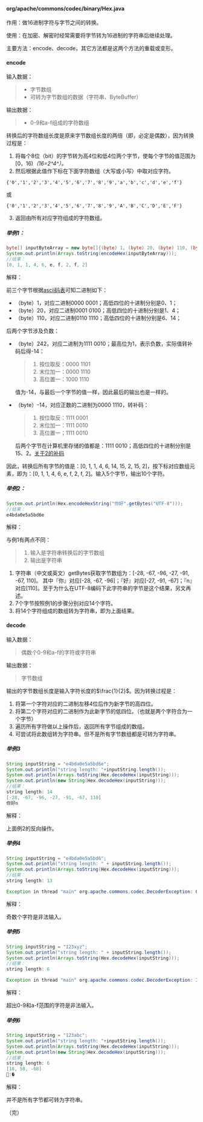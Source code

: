 #### org/apache/commons/codec/binary/Hex.java

作用：做16进制字符与字节之间的转换。

使用：在加密、解密时经常需要将字节转为16进制的字符串后继续处理。

主要方法：encode、decode，其它方法都是这两个方法的重载或变形。

#### encode

输入数据：

> * 字节数组
> * 可转为字节数组的数据（字符串、ByteBuffer）

输出数据：

> * 0-9和a-f组成的字符数组

转换后的字符数组长度是原来字节数组长度的两倍（即，必定是偶数），因为转换过程是：

1. 将每个8位（bit）的字节转为高4位和低4位两个字节，使每个字节的值范围为[0，16)_（16=2^4^）。_
2. 然后根据此值作下标在下面字符数组（大写或小写）中取对应字符。

```{'0','1','2','3','4','5','6','7','8','9','a','b','c','d','e','f'}```

或

```{'0','1','2','3','4','5','6','7','8','9','A','B','C','D','E','F'}```

3. 返回由所有对应字符组成的字符数组。

##### 举例1：

```java
byte[] inputByteArray = new byte[]{(byte) 1, (byte) 20, (byte) 110, (byte) 242, (byte) -14};
System.out.println(Arrays.toString(encodeHex(inputByteArray)));
//结果：
[0, 1, 1, 4, 6, e, f, 2, f, 2]
```

解释：

前三个字节根据[ascii码表](https://baike.baidu.com/item/ASCII/309296#3)可知二进制如下：

* （byte）1，对应二进制0000 0001；高低四位的十进制分别是0、1；
* （byte）20，对应二进制0001 0100；高低四位的十进制分别是1、4；
* （byte）110，对应二进制0110 1110；高低四位的十进制分别是6、14；

后两个字节涉及负数：

* （byte）242，对应二进制为1111 0010；最高位为1，表示负数，实际值转补码后得-14：

  > 1. 按位取反：0000 1101
  > 2. 末位加一：0000 1110
  > 3. 高位置一：1000 1110

  值为-14，与最后一个字节的值一样，因此最后的输出也是一样的。

* （byte）-14，对应正数的二进制为0000 1110，转补码：

  > 1. 按位取反：1111 0001
  > 2. 末位加一：1111 0010
  > 3. 高位置一；1111 0010

  后两个字节在计算机里存储的值都是：1111 0010；高低四位的十进制分别是15、2。[关于2的补码](http://www.ruanyifeng.com/blog/2009/08/twos_complement.html)

因此，转换后所有字节的值是：[0, 1, 1, 4, 6, 14, 15, 2, 15, 2]，按下标对应数组元素，即为：[0, 1, 1, 4, 6, e, f, 2, f, 2]。输入5个字节，输出10个字符。

##### 举例2：

```java
System.out.println(Hex.encodeHexString("你好".getBytes("UTF-8")));
//结果：
e4bda0e5a5bd6e
```

解释：

与例1有两点不同：

> 1. 输入是字符串转换后的字节数组
> 2. 输出是字符串

1. 字符串（中文或英文）getBytes获取字节数组为：[-28, -67, -96, -27, -91, -67, 110]。
   其中『你』对应[-28, -67, -96]；『好』对应[-27, -91, -67]；『n』对应[110]。至于为什么在UTF-8编码下此字符串的字节是这个结果，另文再述。
2. 7个字节按照例1的步骤分别对应14个字符。
3. 将14个字符组成的数组转为字符串，即为上面结果。

#### decode

输入数据：

> 偶数个0-9和a-f的字符或字符串

输出数据：

> 字节数组

输出的字节数组长度是输入字符长度的$\frac{1}{2}$。因为转换过程是：

1. 将第一个字符对应的二进制左移4位后作为新字节的高四位。
2. 将第二个字符对应的二进制作为此新字节的低四位。（也就是两个字符合为一个字节）
3. 遍历所有字符做以上操作后，返回所有字节组成的数组。
4. 可尝试将此数组转为字符串。但不是所有字节数组都是可转为字符串。

##### 举例3

```java
String inputString = "e4bda0e5a5bd6e";
System.out.println("string length: "+inputString.length());
System.out.println(Arrays.toString(Hex.decodeHex(inputString)));
System.out.println(new String(Hex.decodeHex(inputString)));
//结果：
string length: 14
[-28, -67, -96, -27, -91, -67, 110]
你好n
```

解释：

上面例2的反向操作。

##### 举例4

```java
String inputString = "e4bda0e5a5bd6";
System.out.println("string length: " + inputString.length());
System.out.println(Arrays.toString(Hex.decodeHex(inputString)));
//结果：
string length: 13

Exception in thread "main" org.apache.commons.codec.DecoderException: Odd number of characters. 
```

解释：

奇数个字符是非法输入。

##### 举例5

```java
String inputString = "123xyz";
System.out.println("string length: " + inputString.length());
System.out.println(Arrays.toString(Hex.decodeHex(inputString)));
//结果：
string length: 6

Exception in thread "main" org.apache.commons.codec.DecoderException: Illegal hexadecimal character x at index 3
```

解释：

超出0-9和a-f范围的字符是非法输入。

##### 举例6

```java
String inputString = "123abc";
System.out.println("string length: "+inputString.length());
System.out.println(Arrays.toString(Hex.decodeHex(inputString)));
System.out.println(new String(Hex.decodeHex(inputString)));
//结果：
string length: 6
[18, 58, -68]
:�

```

解释：

并不是所有字节都可转为字符串。



（完）


